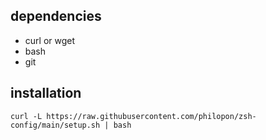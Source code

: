 ## dependencies

- curl or wget
- bash
- git

## installation

```
curl -L https://raw.githubusercontent.com/philopon/zsh-config/main/setup.sh | bash
```
